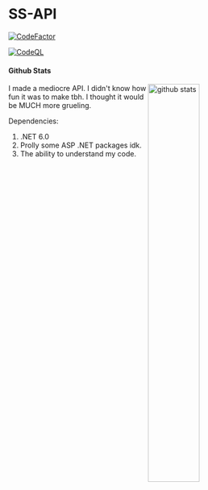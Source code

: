 # SS-API

[![CodeFactor](https://www.codefactor.io/repository/github/pk268/ss-api/badge)](https://www.codefactor.io/repository/github/pk268/ss-api)

[![CodeQL](https://github.com/PK268/SS-API/actions/workflows/codeql-analysis.yml/badge.svg)](https://github.com/PK268/SS-API/actions/workflows/codeql-analysis.yml)

#### Github Stats
<img src="https://github-readme-stats.vercel.app/api?username=PK268&show_icons=true&theme=gotham" alt="github stats" width="45%" align="right"/>

I made a mediocre API. I didn't know how fun it was to make tbh. I thought it would be MUCH more grueling.

Dependencies:
1. .NET 6.0
2. Prolly some ASP .NET packages idk.
3. The ability to understand my code.